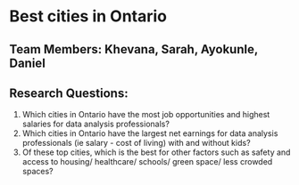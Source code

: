 # Best cities in Ontario


## Team Members: Khevana, Sarah, Ayokunle, Daniel


## Research Questions:

1. Which cities in Ontario have the most job opportunities and highest salaries for data analysis professionals?
2. Which cities in Ontario have the largest net earnings for data analysis professionals (ie salary - cost of living) with and without kids?
3. Of these top cities, which is the best for other factors such as safety and access to housing/ healthcare/ schools/ green space/ less crowded spaces?